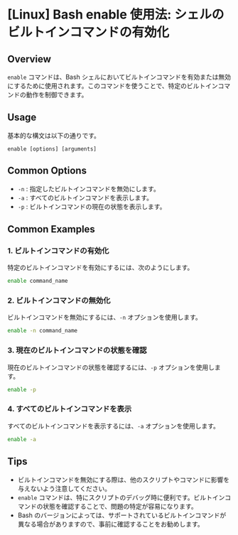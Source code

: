 # [Linux] Bash enable 使用法: シェルのビルトインコマンドの有効化

## Overview
`enable` コマンドは、Bash シェルにおいてビルトインコマンドを有効または無効にするために使用されます。このコマンドを使うことで、特定のビルトインコマンドの動作を制御できます。

## Usage
基本的な構文は以下の通りです。

```
enable [options] [arguments]
```

## Common Options
- `-n` : 指定したビルトインコマンドを無効にします。
- `-a` : すべてのビルトインコマンドを表示します。
- `-p` : ビルトインコマンドの現在の状態を表示します。

## Common Examples

### 1. ビルトインコマンドの有効化
特定のビルトインコマンドを有効にするには、次のようにします。

```bash
enable command_name
```

### 2. ビルトインコマンドの無効化
ビルトインコマンドを無効にするには、`-n` オプションを使用します。

```bash
enable -n command_name
```

### 3. 現在のビルトインコマンドの状態を確認
現在のビルトインコマンドの状態を確認するには、`-p` オプションを使用します。

```bash
enable -p
```

### 4. すべてのビルトインコマンドを表示
すべてのビルトインコマンドを表示するには、`-a` オプションを使用します。

```bash
enable -a
```

## Tips
- ビルトインコマンドを無効にする際は、他のスクリプトやコマンドに影響を与えないよう注意してください。
- `enable` コマンドは、特にスクリプトのデバッグ時に便利です。ビルトインコマンドの状態を確認することで、問題の特定が容易になります。
- Bash のバージョンによっては、サポートされているビルトインコマンドが異なる場合がありますので、事前に確認することをお勧めします。